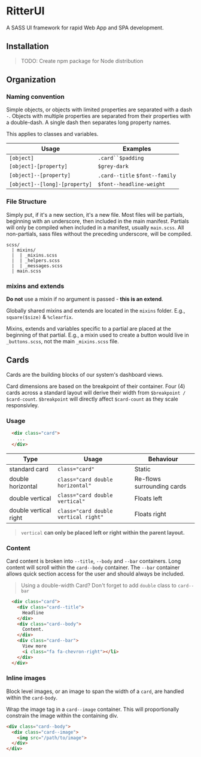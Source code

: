 # RitterUI

A SASS UI framework for rapid Web App and SPA development.

## Installation

> TODO: Create npm package for Node distribution

## Organization

### Naming convention

Simple objects, or objects with limited properties are separated with a dash `-`. Objects with multiple properties are separated from their properties with a double-dash. A single dash then separates long property names.

This applies to classes and variables.

Usage | Examples
---|---
`[object]` | `.card``$padding`
`[object]-[property]` | `$grey-dark`
`[object]--[property]` | `.card--title` `$font--family`
`[object]--[long]-[property]` | `$font--headline-weight`

### File Structure

Simply put, if it's a new section, it's a new file. Most files will be partials, beginning with an underscore, then included in the main manifest. Partials will only be compiled when included in a manifest, usually `main.scss`. All non-partials, sass files without the preceding underscore, will be compiled.

```
scss/
  | mixins/
  |  | _mixins.scss
  |  | _helpers.scss
  |  | _messages.scss
  | main.scss
```

### mixins and extends

**Do not** use a mixin if no argument is passed - **this is an extend**.

Globally shared mixins and extends are located in the `mixins` folder. E.g., `square($size)` & `%clearfix`.

Mixins, extends and variables specific to a partial are placed at the beginning of that partial. E.g., a mixin used to create a button would live in `_buttons.scss`, not the main `_mixins.scss` file.

## Cards

Cards are the building blocks of our system's dashboard views.

Card dimensions are based on the breakpoint of their container. Four (4) cards across a standard layout will derive their width from `$breakpoint / $card-count`. `$breakpoint` will directly affect `$card-count` as they scale responsivley.

### Usage

```html
  <div class="card">
  	...
  </div>
```

 Type | Usage | Behaviour
---|---|---
standard card | `class="card"` | Static
double horizontal | `class="card double horizontal"` | Re-flows surrounding cards
double vertical | `class="card double vertical"`| Floats left
double vertical right | `class="card double vertical right"`| Floats right

> `vertical` **can only be placed left or right within the parent layout.**

### Content

Card content is broken into `--title`, `--body` and `--bar` containers. Long content will scroll within the `card--body` container. The `--bar` container allows quick section access for the user and should always be included.

> Using a double-width Card? Don't forget to add `double` class to `card--bar`

```html
  <div class="card">
    <div class="card--title">
      Headline
    </div>
    <div class="card--body">
      Content.
    </div>
    <div class="card--bar">
      View more
      <i class="fa fa-chevron-right"></li>
    </div>
  </div>
```

### Inline images

Block level images, or an image to span the width of a `card`, are handled within the `card-body`.

Wrap the image tag in a `card--image` container. This will proportionally constrain the image within the containing div.

```html
<div class="card--body">
  <div class="card--image">
  	<img src="/path/to/image">
  </div>
</div>
```
